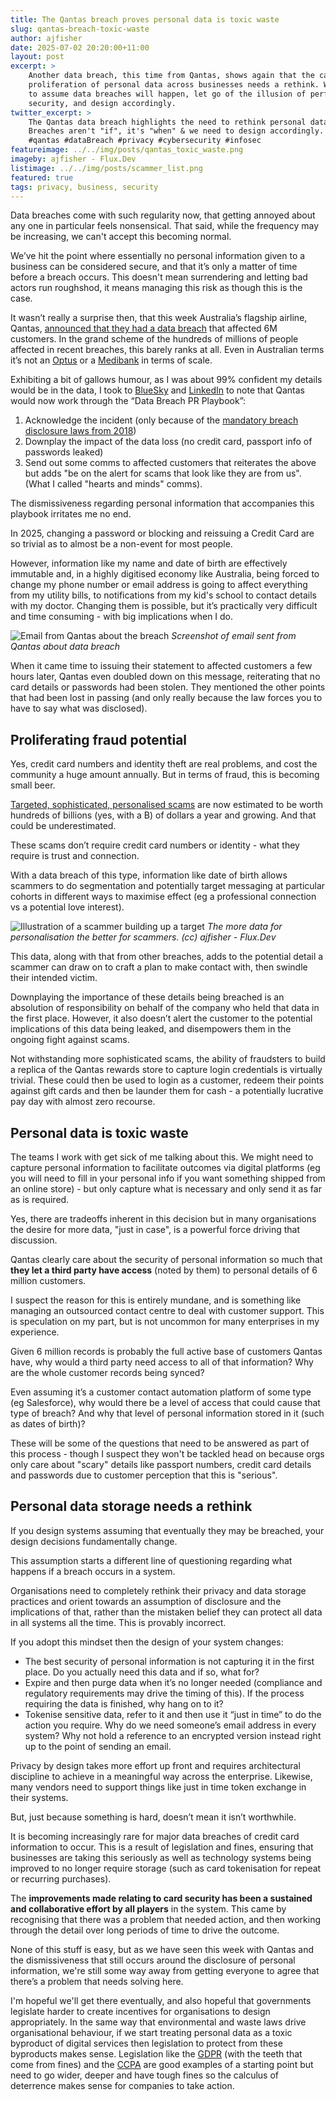 ```yaml
---
title: The Qantas breach proves personal data is toxic waste
slug: qantas-breach-toxic-waste
author: ajfisher
date: 2025-07-02 20:20:00+11:00
layout: post
excerpt: >
    Another data breach, this time from Qantas, shows again that the capture and
    proliferation of personal data across businesses needs a rethink. We need
    to assume data breaches will happen, let go of the illusion of perfect
    security, and design accordingly.
twitter_excerpt: >
    The Qantas data breach highlights the need to rethink personal data handling.
    Breaches aren't "if", it's "when" & we need to design accordingly.
    #qantas #dataBreach #privacy #cybersecurity #infosec
featureimage: ../../img/posts/qantas_toxic_waste.png
imageby: ajfisher - Flux.Dev
listimage: ../../img/posts/scammer_list.png
featured: true
tags: privacy, business, security
---
```


Data breaches come with such regularity now, that getting annoyed about any
one in particular feels nonsensical. That said, while the frequency may be
increasing, we can't accept this becoming normal.

We’ve hit the point where essentially no personal information given to a
business can be considered secure, and that it’s only a matter of time before a
breach occurs. This doesn't mean surrendering and letting bad actors run
roughshod, it means managing this risk as though this is the case.

It wasn’t really a surprise then, that this week Australia’s flagship airline,
Qantas, [announced that they had a data
breach](https://www.qantas.com/au/en/support/information-for-customers-on-cyber-incident.html)
that affected 6M customers. In the grand scheme of the hundreds of millions of
people affected in recent breaches, this barely ranks at all. Even in Australian
terms it’s not an [Optus](https://en.wikipedia.org/wiki/2022_Optus_data_breach)
or a [Medibank](https://en.wikipedia.org/wiki/Medibank#2022_cyberattack) in
terms of scale.

Exhibiting a bit of gallows humour, as I was about 99% confident my details
would be in the data, I took to
[BlueSky](https://bsky.app/profile/ajfisher.social/post/3lswvoeq7o22w) and
[LinkedIn](https://www.linkedin.com/posts/andrewfisher_privacy-qantas-security-activity-7345975837722034178-_IzI/)
to note that Qantas would now work through the “Data Breach PR Playbook”:

1. Acknowledge the incident (only because of the [mandatory breach disclosure
   laws from 2018](https://www.oaic.gov.au/privacy/notifiable-data-breaches))
2. Downplay the impact of the data loss (no credit card, passport info of
   passwords leaked)
3. Send out some comms to affected customers that reiterates the above but adds
   "be on the alert for scams that look like they are from us". (What I called
   "hearts and minds" comms).

The dismissiveness regarding personal information that accompanies this
playbook irritates me no end.

In 2025, changing a password or blocking and reissuing a Credit Card are so
trivial as to almost be a non-event for most people.

However, information like my name and date of birth are effectively immutable
and, in a highly digitised economy like Australia, being forced to change my
phone number or email address is going to affect everything from my utility
bills, to notifications from my kid's school to contact details with my doctor.
Changing them is possible, but it’s practically very difficult and time
consuming - with big implications when I do.

![Email from Qantas about the breach](../../img/posts/qantas_breach_letter.png)
*Screenshot of email sent from Qantas about data breach*

When it came time to issuing their statement to affected customers a few hours
later, Qantas even doubled down on this message, reiterating that no card
details or passwords had been stolen. They mentioned the other points that had
been lost in passing (and only really because the law forces you to have to say
what was disclosed).

## Proliferating fraud potential

Yes, credit card numbers and identity theft are real problems, and cost the
community a huge amount annually. But in terms of fraud, this is becoming small
beer.

[Targeted, sophisticated, personalised
scams](https://en.wikipedia.org/wiki/Pig_butchering_scam) are now estimated to
be worth hundreds of billions (yes, with a B) of dollars a year and growing. And
that could be underestimated.

These scams don’t require credit card numbers or identity - what they
require is trust and connection.

With a data breach of this type, information like date of birth
allows scammers to do segmentation and potentially target messaging
at particular cohorts in different ways to maximise effect (eg a professional
connection vs a potential love interest).

![Illustration of a scammer building up a target](../../img/posts/scammer.png)
*The more data for personalisation the better for scammers. (cc) ajfisher - Flux.Dev*

This data, along with that from other breaches, adds to the potential detail a
scammer can draw on to craft a plan to make contact with, then swindle their
intended victim.

Downplaying the importance of these details being breached is an absolution of
responsibility on behalf of the company who held that data in the first place.
However, it also doesn’t alert the customer to the potential implications of
this data being leaked, and disempowers them in the ongoing fight against scams.

Not withstanding more sophisticated scams, the ability of fraudsters to build a
replica of the Qantas rewards store to capture login credentials is virtually
trivial. These could then be used to login as a customer, redeem their points
against gift cards and then be launder them for cash - a potentially
lucrative pay day with almost zero recourse.

## Personal data is toxic waste

The teams I work with get sick of me talking about this. We might need to
capture personal information to facilitate outcomes via digital platforms (eg
you will need to fill in your personal info if you want something shipped from
an online store) - but only capture what is necessary and only send it as far
as is required.

Yes, there are tradeoffs inherent in this decision but in many organisations
the desire for more data, "just in case", is a powerful force driving that
discussion.

Qantas clearly care about the security of personal information so much that
<b>they let a third party have access</b> (noted by them) to personal details of 6
million customers.

I suspect the reason for this is entirely mundane, and is something like
managing an outsourced contact centre to deal with customer support. This is
speculation on my part, but is not uncommon for many enterprises in my experience.

Given 6 million records is probably the full active base of customers Qantas
have, why would a third party need access to all of that information? Why are
the whole customer records being synced?

Even assuming it’s a customer contact automation platform of some type (eg
Salesforce), why would there be a level of access that could cause that type of
breach? And why that level of personal information stored in it (such as dates
of birth)?

These will be some of the questions that need to be answered as part of this
process - though I suspect they won't be tackled head on because orgs only care
about "scary" details like passport numbers, credit card details and passwords
due to customer perception that this is "serious".

## Personal data storage needs a rethink

If you design systems assuming that eventually they may be breached, your
design decisions fundamentally change.

This assumption starts a different line of questioning regarding what happens
if a breach occurs in a system.

Organisations need to completely rethink their privacy and data storage
practices and orient towards an assumption of disclosure and the implications
of that, rather than the mistaken belief they can protect all data in all
systems all the time. This is provably incorrect.

If you adopt this mindset then the design of your system changes:

- The best security of personal information is not capturing it in the first
  place. Do you actually need this data and if so, what for?
- Expire and then purge data when it’s no longer needed (compliance and
  regulatory requirements may drive the timing of this). If the process
  requiring the data is finished, why hang on to it?
- Tokenise sensitive data, refer to it and then use it “just in time” to do the
  action you require. Why do we need someone’s email address in every system?
  Why not hold a reference to an encrypted version instead right up to the
  point of sending an email.

Privacy by design takes more effort up front and requires architectural
discipline to achieve in a meaningful way across the enterprise. Likewise, many
vendors need to support things like just in time token exchange in their
systems.

But, just because something is hard, doesn’t mean it isn’t worthwhile.

It is becoming increasingly rare for major data breaches of credit card
information to occur. This is a result of legislation and fines, ensuring that
businesses are taking this seriously as well as technology systems being
improved to no longer require storage (such as card tokenisation for repeat or
recurring purchases).

The <b>improvements made relating to card security has been a sustained and
collaborative effort by all players</b> in the system. This came by recognising
that there was a problem that needed action, and then working through the detail
over long periods of time to drive the outcome.

None of this stuff is easy, but as we have seen this week with Qantas and the
dismissiveness that still occurs around the disclosure of personal information,
we're still some way away from getting everyone to agree that there’s a problem
that needs solving here.

I'm hopeful we'll get there eventually, and also hopeful that governments
legislate harder to create incentives for organisations to design
appropriately. In the same way that environmental and waste laws drive
organisational behaviour, if we start treating personal data as a toxic
byproduct of digital services then legislation to protect from these byproducts
makes sense. Legislation like the
[GDPR](https://en.wikipedia.org/wiki/General_Data_Protection_Regulation)
(with the teeth that come from fines) and the
[CCPA](https://en.wikipedia.org/wiki/California_Consumer_Privacy_Act) are good
examples of a starting point but need to go wider, deeper and have tough fines
so the calculus of deterrence makes sense for companies to take action.
